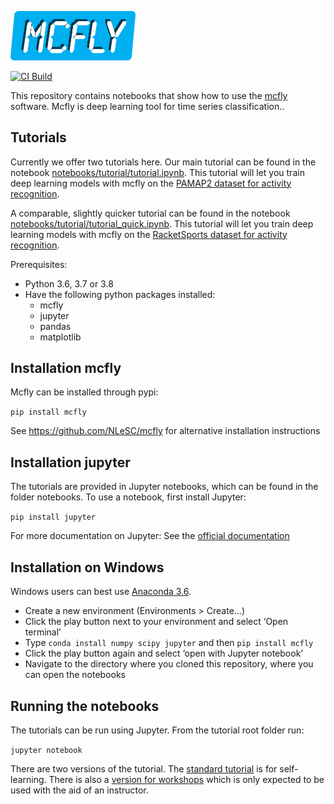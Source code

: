 <p align="left">
  <img src="mcflylogo.png" width="200"/>
</p>

[![CI Build](https://github.com/NLeSC/mcfly-tutorial/workflows/CI%20Build/badge.svg)](https://github.com/NLeSC/mcfly-tutorial/actions)

This repository contains notebooks that show how to use the [mcfly](https://github.com/NLeSC/mcfly) software. Mcfly is deep learning tool for time series classification..

## Tutorials
Currently we offer two tutorials here. 
Our main tutorial can be found in the notebook [notebooks/tutorial/tutorial.ipynb](https://github.com/NLeSC/mcfly-tutorial/blob/master/notebooks/tutorial/tutorial.ipynb). This tutorial will let you train deep learning models with mcfly on the [PAMAP2 dataset for activity recognition](https://archive.ics.uci.edu/ml/datasets/PAMAP2+Physical+Activity+Monitoring).  

A comparable, slightly quicker tutorial can be found in the notebook [notebooks/tutorial/tutorial_quick.ipynb](https://github.com/NLeSC/mcfly-tutorial/blob/master/notebooks/tutorial/tutorial_quick.ipynb). This tutorial will let you train deep learning models with mcfly on the [RacketSports dataset for activity recognition](http://www.timeseriesclassification.com/description.php?Dataset=RacketSports).

Prerequisites:
- Python 3.6, 3.7 or 3.8
- Have the following python packages installed:
  - mcfly
  - jupyter
  - pandas
  - matplotlib
 

## Installation mcfly
Mcfly can be installed through pypi:

`pip install mcfly`

See https://github.com/NLeSC/mcfly for alternative installation instructions

## Installation jupyter
The tutorials are provided in Jupyter notebooks, which can be found in the folder notebooks.
To use a notebook, first install Jupyter:

`pip install jupyter`

For more documentation on Jupyter: See the [official documentation](https://jupyter-notebook-beginner-guide.readthedocs.io/en/latest/)

## Installation on Windows
Windows users can best use [Anaconda 3.6](https://www.anaconda.com/download). 
* Create a new environment (Environments > Create…)
* Click the play button next to your environment and select ‘Open terminal’
* Type `conda install numpy scipy jupyter` and then `pip install mcfly`
* Click the play button again and select ‘open with Jupyter notebook’
* Navigate to the directory where you cloned this repository, where you can open the notebooks


## Running the notebooks
The tutorials can be run using Jupyter. From the tutorial root folder run:

`jupyter notebook`

There are two versions of the tutorial. The [standard tutorial](https://github.com/NLeSC/mcfly-tutorial/blob/master/notebooks/tutorial/tutorial.ipynb) is for self-learning. There is also a [version for workshops](https://github.com/NLeSC/mcfly-tutorial/blob/master/notebooks/tutorial/workshop.ipynb) which is only expected to be used with the aid of an instructor.
